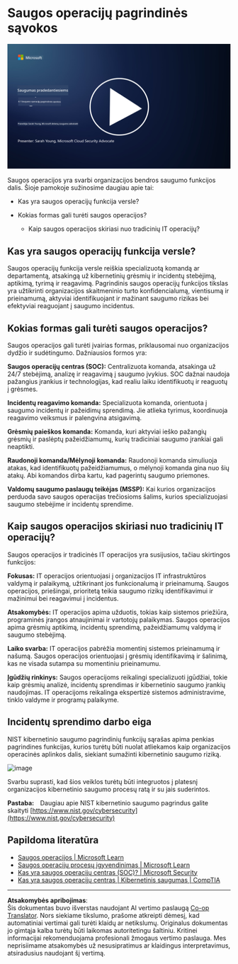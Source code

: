 <!--
CO_OP_TRANSLATOR_METADATA:
{
  "original_hash": "6a55b31df9eebf550d040cef0ef7dff3",
  "translation_date": "2025-09-03T17:52:10+00:00",
  "source_file": "4.1 SecOps key concepts.md",
  "language_code": "lt"
}
-->
# Saugos operacijų pagrindinės sąvokos

[![Žiūrėti vaizdo įrašą](../../translated_images/4-1_placeholder.0123f726051a7b9662e6dfa95b10962cbe64c002cde9640da84711fd8d3df642.lt.png)](https://learn-video.azurefd.net/vod/player?id=6a1cf511-89e0-493a-8ef9-91c458200266)

Saugos operacijos yra svarbi organizacijos bendros saugumo funkcijos dalis. Šioje pamokoje sužinosime daugiau apie tai:

 - Kas yra saugos operacijų funkcija versle?
   
 - Kokias formas gali turėti saugos operacijos?
   
   - Kaip saugos operacijos skiriasi nuo tradicinių IT operacijų?

## Kas yra saugos operacijų funkcija versle?

Saugos operacijų funkcija versle reiškia specializuotą komandą ar departamentą, atsakingą už kibernetinių grėsmių ir incidentų stebėjimą, aptikimą, tyrimą ir reagavimą. Pagrindinis saugos operacijų funkcijos tikslas yra užtikrinti organizacijos skaitmeninio turto konfidencialumą, vientisumą ir prieinamumą, aktyviai identifikuojant ir mažinant saugumo rizikas bei efektyviai reaguojant į saugumo incidentus.

## Kokias formas gali turėti saugos operacijos?

Saugos operacijos gali turėti įvairias formas, priklausomai nuo organizacijos dydžio ir sudėtingumo. Dažniausios formos yra:

**Saugos operacijų centras (SOC):** Centralizuota komanda, atsakinga už 24/7 stebėjimą, analizę ir reagavimą į saugumo įvykius. SOC dažnai naudoja pažangius įrankius ir technologijas, kad realiu laiku identifikuotų ir reaguotų į grėsmes.

**Incidentų reagavimo komanda:** Specializuota komanda, orientuota į saugumo incidentų ir pažeidimų sprendimą. Jie atlieka tyrimus, koordinuoja reagavimo veiksmus ir palengvina atsigavimą.

**Grėsmių paieškos komanda:** Komanda, kuri aktyviai ieško pažangių grėsmių ir paslėptų pažeidžiamumų, kurių tradiciniai saugumo įrankiai gali neaptikti.

**Raudonoji komanda/Mėlynoji komanda:** Raudonoji komanda simuliuoja atakas, kad identifikuotų pažeidžiamumus, o mėlynoji komanda gina nuo šių atakų. Abi komandos dirba kartu, kad pagerintų saugumo priemones.

**Valdomų saugumo paslaugų teikėjas (MSSP):** Kai kurios organizacijos perduoda savo saugos operacijas trečiosioms šalims, kurios specializuojasi saugumo stebėjime ir incidentų sprendime.

## Kaip saugos operacijos skiriasi nuo tradicinių IT operacijų?

Saugos operacijos ir tradicinės IT operacijos yra susijusios, tačiau skirtingos funkcijos:

**Fokusas:** IT operacijos orientuojasi į organizacijos IT infrastruktūros valdymą ir palaikymą, užtikrinant jos funkcionalumą ir prieinamumą. Saugos operacijos, priešingai, prioritetą teikia saugumo rizikų identifikavimui ir mažinimui bei reagavimui į incidentus.

**Atsakomybės:** IT operacijos apima užduotis, tokias kaip sistemos priežiūra, programinės įrangos atnaujinimai ir vartotojų palaikymas. Saugos operacijos apima grėsmių aptikimą, incidentų sprendimą, pažeidžiamumų valdymą ir saugumo stebėjimą.

**Laiko svarba:** IT operacijos pabrėžia momentinį sistemos prieinamumą ir našumą. Saugos operacijos orientuojasi į grėsmių identifikavimą ir šalinimą, kas ne visada sutampa su momentiniu prieinamumu.

**Įgūdžių rinkinys:** Saugos operacijoms reikalingi specializuoti įgūdžiai, tokie kaip grėsmių analizė, incidentų sprendimas ir kibernetinio saugumo įrankių naudojimas. IT operacijoms reikalinga ekspertizė sistemos administravime, tinklo valdyme ir programų palaikyme.

## Incidentų sprendimo darbo eiga

NIST kibernetinio saugumo pagrindinių funkcijų sąrašas apima penkias pagrindines funkcijas, kurios turėtų būti nuolat atliekamos kaip organizacijos operacinės aplinkos dalis, siekiant sumažinti kibernetinio saugumo riziką.

![image](https://github.com/microsoft/Security-101/assets/139931591/f6d19dce-f96e-47bd-9e0a-8019675a602d)

Svarbu suprasti, kad šios veiklos turėtų būti integruotos į platesnį organizacijos kibernetinio saugumo procesų ratą ir su jais suderintos.

**Pastaba:** Daugiau apie NIST kibernetinio saugumo pagrindus galite skaityti [https://www.nist.gov/cybersecurity](https://www.nist.gov/cybersecurity)

## Papildoma literatūra

- [Saugos operacijos | Microsoft Learn](https://learn.microsoft.com/security/operations/overview?WT.mc_id=academic-96948-sayoung)
- [Saugos operacijų procesų įgyvendinimas | Microsoft Learn](https://learn.microsoft.com/security/operations/?WT.mc_id=academic-96948-sayoung)
- [Kas yra saugos operacijų centras (SOC)? | Microsoft Security](https://www.microsoft.com/security/business/security-101/what-is-a-security-operations-center-soc?WT.mc_id=academic-96948-sayoung)
- [Kas yra saugos operacijų centras | Kibernetinis saugumas | CompTIA](https://www.comptia.org/content/articles/what-is-a-security-operations-center)

---

**Atsakomybės apribojimas**:  
Šis dokumentas buvo išverstas naudojant AI vertimo paslaugą [Co-op Translator](https://github.com/Azure/co-op-translator). Nors siekiame tikslumo, prašome atkreipti dėmesį, kad automatiniai vertimai gali turėti klaidų ar netikslumų. Originalus dokumentas jo gimtąja kalba turėtų būti laikomas autoritetingu šaltiniu. Kritinei informacijai rekomenduojama profesionali žmogaus vertimo paslauga. Mes neprisiimame atsakomybės už nesusipratimus ar klaidingus interpretavimus, atsiradusius naudojant šį vertimą.